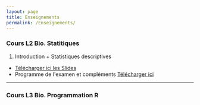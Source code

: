 ```yaml
---
layout: page
title: Enseignements
permalink: /Enseignements/
---
```



### Cours L2 Bio. Statitiques

1. Introduction + Statistiques descriptives

- [Télécharger ici les Slides](./Publications/MSV31_cours.pdf)
- Programme de l'examen et compléments [Télécharger ici](./Publications/Stat_descriptives.pdf) 







---

### Cours L3 Bio. Programmation R



